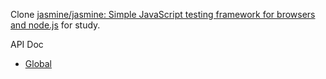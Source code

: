 Clone [jasmine/jasmine: Simple JavaScript testing framework for browsers and node.js](https://github.com/jasmine/jasmine) for study.

API Doc
* [Global](https://jasmine.github.io/api/3.0/global)

